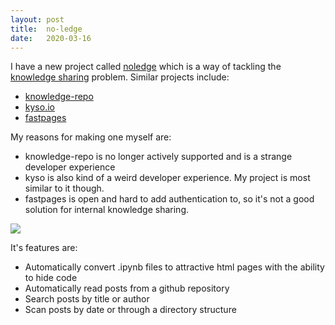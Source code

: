 ```yaml
---
layout: post
title:  no-ledge
date:   2020-03-16
---
```


I have a new project called [noledge](github.com/wrgoldstein/noledge) which is a way of tackling the [knowledge sharing](https://medium.com/airbnb-engineering/scaling-knowledge-at-airbnb-875d73eff091) problem. Similar projects include:

- [knowledge-repo](https://github.com/airbnb/knowledge-repo)
- [kyso.io](kyso.io)
- [fastpages](github.com/fastai/fastpages)

My reasons for making one myself are:
- knowledge-repo is no longer actively supported and is a strange developer experience
- kyso is also kind of a weird developer experience. My project is most similar to it though.
- fastpages is open and hard to add authentication to, so it's not a good solution for internal knowledge sharing.

![](/assets/noledge1.gif)

It's features are:
- Automatically convert .ipynb files to attractive html pages with the ability to hide code
- Automatically read posts from a github repository
- Search posts by title or author
- Scan posts by date or through a directory structure
